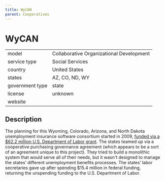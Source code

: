 ```yaml
---
title: WyCAN
parent: Cooperatives
---
```


# WyCAN

|                   |                                          |
|:------------------|:-----------------------------------------|
| model             | Collaborative Organizational Development
| service type      | Social Services
| country           | United States
| states            | AZ, CO, ND, WY
| government type   | state
| license           | unknown
| website           | 

## Description
The planning for this Wyoming, Colorado, Arizona, and North Dakota unemployment insurance software consortium started in 2009, [funded via a $62.2 million U.S. Department of Labor grant](https://www.greeleytribune.com/2021/01/10/colorado-unemployment-benefits-new-claims-system/). The states teamed up via a cooperative purchasing governance agreement (which appears to be a sort of an agreement unique to this project). They tried to build a monolithic system that would serve all of their needs, but it wasn't designed to manage the states’ different unemployment benefits processes. The states’ labor secretaries gave up after spending $15.4 million in federal funding, returning the unspending funding to the U.S. Department of Labor.

